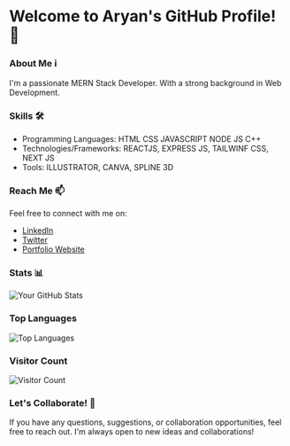 # Welcome to Aryan's GitHub Profile! 👋

### About Me ℹ️
I'm a passionate MERN Stack Developer. With a strong background in Web Development.

### Skills 🛠️
- Programming Languages: HTML CSS JAVASCRIPT NODE JS C++
- Technologies/Frameworks: REACTJS, EXPRESS JS, TAILWINF CSS, NEXT JS
- Tools: ILLUSTRATOR, CANVA, SPLINE 3D

### Reach Me 📫
Feel free to connect with me on:
- [LinkedIn]([link](https://www.linkedin.com/in/aryan-tyagi-230832255/))
- [Twitter](link)
- [Portfolio Website](link)


### Stats 📊
![Your GitHub Stats](https://github-readme-stats.vercel.app/api?username=yourusername&show_icons=true&theme=dark)

### Top Languages
![Top Languages](https://github-readme-stats.vercel.app/api/top-langs/?username=yourusername&layout=compact&theme=dark)

### Visitor Count
![Visitor Count](https://profile-counter.glitch.me/yourusername/count.svg)

### Let's Collaborate! 🤝
If you have any questions, suggestions, or collaboration opportunities, feel free to reach out. I'm always open to new ideas and collaborations!


